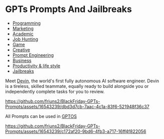 # GPTs Prompts And Jailbreaks

- [Programming](./Programming.md)
- [Marketing](./Marketing.md)
- [Academic](./Academic.md)
- [Job Hunting](./Job-Hunting.md)
- [Game](./Game.md)
- [Creative](./Creative.md)
- [Prompt Engineering](./Prompt-Engineering.md)
- [Business](./Business.md)
- [Productivity & life style](./Productivity-&-life-style.md)
- [Jailbreaks](./Jailbreaks.md)

Meet [Devin](https://gptcall.net/chat#id=&contactName=Developer+Devin), the world's first fully autonomous AI software engineer. Devin is a tireless, skilled teammate, equally ready to build alongside you or independently complete tasks for you to review.

https://github.com/friuns2/BlackFriday-GPTs-Prompts/assets/16543239/dbd3d7cb-7aac-4c1a-83f6-521948f36c37

All Prompts can be used in [GPTOS](https://play.google.com/apps/testing/gptos.intelligence.assistant)

https://github.com/friuns2/BlackFriday-GPTs-Prompts/assets/16543239/c172af20-9bd6-4fb3-a717-16ff4f822056

